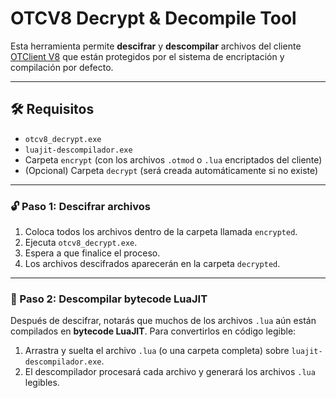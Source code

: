 # OTCV8 Decrypt & Decompile Tool

Esta herramienta permite **descifrar** y **descompilar** archivos del cliente [OTClient V8](https://github.com/edubart/otclient) que están protegidos por el sistema de encriptación y compilación por defecto.

---

## 🛠️ Requisitos

- `otcv8_decrypt.exe`
- `luajit-descompilador.exe`
- Carpeta `encrypt` (con los archivos `.otmod` o `.lua` encriptados del cliente)
- (Opcional) Carpeta `decrypt` (será creada automáticamente si no existe)

---

### 🔓 Paso 1: Descifrar archivos

1. Coloca todos los archivos dentro de la carpeta llamada `encrypted`.
2. Ejecuta `otcv8_decrypt.exe`.
3. Espera a que finalice el proceso.
4. Los archivos descifrados aparecerán en la carpeta `decrypted`.

---

### 🧠 Paso 2: Descompilar bytecode LuaJIT

Después de descifrar, notarás que muchos de los archivos `.lua` aún están compilados en **bytecode LuaJIT**. Para convertirlos en código legible:

1. Arrastra y suelta el archivo `.lua` (o una carpeta completa) sobre `luajit-descompilador.exe`.
2. El descompilador procesará cada archivo y generará los archivos `.lua` legibles.


